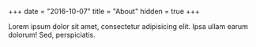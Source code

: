 +++
date = "2016-10-07"
title = "About"
hidden = true
+++

Lorem ipsum dolor sit amet, consectetur adipisicing elit. Ipsa ullam earum dolorum! Sed, perspiciatis.
